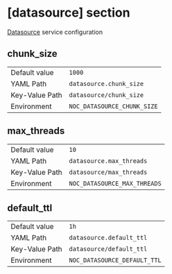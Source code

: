 # [datasource] section

[Datasource](../services/datasource.md) service configuration

## chunk_size

|                |                             |
| -------------- | --------------------------- |
| Default value  | `1000`                      |
| YAML Path      | `datasource.chunk_size`     |
| Key-Value Path | `datasource/chunk_size`     |
| Environment    | `NOC_DATASOURCE_CHUNK_SIZE` |

## max_threads

|                |                              |
| -------------- | ---------------------------- |
| Default value  | `10`                         |
| YAML Path      | `datasource.max_threads`     |
| Key-Value Path | `datasource/max_threads`     |
| Environment    | `NOC_DATASOURCE_MAX_THREADS` |

## default_ttl

|                |                              |
| -------------- | ---------------------------- |
| Default value  | `1h`                         |
| YAML Path      | `datasource.default_ttl`     |
| Key-Value Path | `datasource/default_ttl`     |
| Environment    | `NOC_DATASOURCE_DEFAULT_TTL` |
